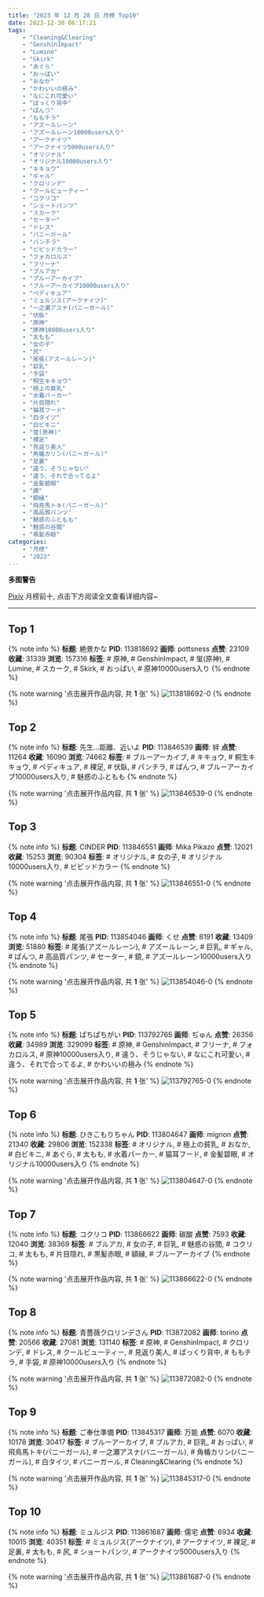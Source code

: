 ```yaml
---
title: "2023 年 12 月 28 日 月榜 Top10"
date: 2023-12-30 06:17:21
tags:
    - "Cleaning&Clearing"
    - "GenshinImpact"
    - "Lumine"
    - "Skirk"
    - "あぐら"
    - "おっぱい"
    - "おなか"
    - "かわいいの極み"
    - "なにこれ可愛い"
    - "ぱっくり背中"
    - "ぱんつ"
    - "ももチラ"
    - "アズールレーン"
    - "アズールレーン10000users入り"
    - "アークナイツ"
    - "アークナイツ5000users入り"
    - "オリジナル"
    - "オリジナル10000users入り"
    - "キキョウ"
    - "ギャル"
    - "クロリンデ"
    - "クールビューティー"
    - "コクリコ"
    - "ショートパンツ"
    - "スカーク"
    - "セーター"
    - "ドレス"
    - "バニーガール"
    - "パンチラ"
    - "ビビッドカラー"
    - "フォカロルス"
    - "フリーナ"
    - "ブルアカ"
    - "ブルーアーカイブ"
    - "ブルーアーカイブ10000users入り"
    - "ペディキュア"
    - "ミュルジス(アークナイツ)"
    - "一之瀬アスナ(バニーガール)"
    - "伏臥"
    - "原神"
    - "原神10000users入り"
    - "太もも"
    - "女の子"
    - "尻"
    - "尾張(アズールレーン)"
    - "巨乳"
    - "手袋"
    - "桐生キキョウ"
    - "極上の貧乳"
    - "水着パーカー"
    - "片目隠れ"
    - "猫耳フード"
    - "白タイツ"
    - "白ビキニ"
    - "蛍(原神)"
    - "裸足"
    - "見返り美人"
    - "角楯カリン(バニーガール)"
    - "足裏"
    - "違う、そうじゃない"
    - "違う、それで合ってるよ"
    - "金髪碧眼"
    - "鏡"
    - "額縁"
    - "飛鳥馬トキ(バニーガール)"
    - "高品質パンツ"
    - "魅惑のふともも"
    - "魅惑の谷間"
    - "黒髪赤眼"
categories:
    - "月榜"
    - "2023"
---
```


<i class="fa fa-triangle-exclamation"></i>**多图警告**<i class="fa fa-triangle-exclamation"></i>

[Pixiv](https://www.pixiv.net/) 月榜前十, 点击下方阅读全文查看详细内容~

<!-- more -->

---

## Top 1

{% note info %}
**标题**: 絶景かな
**PID**: 113818692 **画师**: pottsness
**点赞**: 23109 **收藏**: 31339 **浏览**: 157316
**标签**: # 原神, # GenshinImpact, # 蛍(原神), # Lumine, # スカーク, # Skirk, # おっぱい, # 原神10000users入り
{% endnote %}

{% note warning '点击展开作品内容, 共 **1** 张' %}
![113818692-0](https://i.pixiv.re/img-original/img/2023/11/30/00/00/37/113818692_p0.jpg)
{% endnote %}

## Top 2

{% note info %}
**标题**: 先生…距離、近いよ
**PID**: 113846539 **画师**: 絆
**点赞**: 11264 **收藏**: 16090 **浏览**: 74662
**标签**: # ブルーアーカイブ, # キキョウ, # 桐生キキョウ, # ペディキュア, # 裸足, # 伏臥, # パンチラ, # ぱんつ, # ブルーアーカイブ10000users入り, # 魅惑のふともも
{% endnote %}

{% note warning '点击展开作品内容, 共 **1** 张' %}
![113846539-0](https://i.pixiv.re/img-original/img/2023/12/01/00/30/00/113846539_p0.jpg)
{% endnote %}

## Top 3

{% note info %}
**标题**: CINDER
**PID**: 113846551 **画师**: Mika Pikazo
**点赞**: 12021 **收藏**: 15253 **浏览**: 90304
**标签**: # オリジナル, # 女の子, # オリジナル10000users入り, # ビビッドカラー
{% endnote %}

{% note warning '点击展开作品内容, 共 **1** 张' %}
![113846551-0](https://i.pixiv.re/img-original/img/2023/12/01/00/30/06/113846551_p0.png)
{% endnote %}

## Top 4

{% note info %}
**标题**: 尾張
**PID**: 113854046 **画师**: くせ
**点赞**: 8191 **收藏**: 13409 **浏览**: 51880
**标签**: # 尾張(アズールレーン), # アズールレーン, # 巨乳, # ギャル, # ぱんつ, # 高品質パンツ, # セーター, # 鏡, # アズールレーン10000users入り
{% endnote %}

{% note warning '点击展开作品内容, 共 **1** 张' %}
![113854046-0](https://i.pixiv.re/img-original/img/2023/12/01/10/00/00/113854046_p0.png)
{% endnote %}

## Top 5

{% note info %}
**标题**: ぱちぱちがい
**PID**: 113792765 **画师**: ぢゅん
**点赞**: 26356 **收藏**: 34989 **浏览**: 329099
**标签**: # 原神, # GenshinImpact, # フリーナ, # フォカロルス, # 原神10000users入り, # 違う、そうじゃない, # なにこれ可愛い, # 違う、それで合ってるよ, # かわいいの極み
{% endnote %}

{% note warning '点击展开作品内容, 共 **1** 张' %}
![113792765-0](https://i.pixiv.re/img-original/img/2023/11/29/00/00/52/113792765_p0.jpg)
{% endnote %}

## Top 6

{% note info %}
**标题**: ひきこもりちゃん
**PID**: 113804647 **画师**: mignon
**点赞**: 21340 **收藏**: 29806 **浏览**: 152338
**标签**: # オリジナル, # 極上の貧乳, # おなか, # 白ビキニ, # あぐら, # 太もも, # 水着パーカー, # 猫耳フード, # 金髪碧眼, # オリジナル10000users入り
{% endnote %}

{% note warning '点击展开作品内容, 共 **1** 张' %}
![113804647-0](https://i.pixiv.re/img-original/img/2023/11/29/14/16/55/113804647_p0.jpg)
{% endnote %}

## Top 7

{% note info %}
**标题**: コクリコ
**PID**: 113866622 **画师**: 碳酸
**点赞**: 7593 **收藏**: 12040 **浏览**: 38369
**标签**: # ブルアカ, # 女の子, # 巨乳, # 魅惑の谷間, # コクリコ, # 太もも, # 片目隠れ, # 黒髪赤眼, # 額縁, # ブルーアーカイブ
{% endnote %}

{% note warning '点击展开作品内容, 共 **1** 张' %}
![113866622-0](https://i.pixiv.re/img-original/img/2023/12/01/21/01/43/113866622_p0.jpg)
{% endnote %}

## Top 8

{% note info %}
**标题**: 青薔薇クロリンデさん
**PID**: 113872082 **画师**: torino
**点赞**: 20566 **收藏**: 27081 **浏览**: 131140
**标签**: # 原神, # GenshinImpact, # クロリンデ, # ドレス, # クールビューティー, # 見返り美人, # ぱっくり背中, # ももチラ, # 手袋, # 原神10000users入り
{% endnote %}

{% note warning '点击展开作品内容, 共 **1** 张' %}
![113872082-0](https://i.pixiv.re/img-original/img/2023/12/02/00/00/41/113872082_p0.jpg)
{% endnote %}

## Top 9

{% note info %}
**标题**: ご奉仕準備
**PID**: 113845317 **画师**: 万能
**点赞**: 6070 **收藏**: 10178 **浏览**: 30417
**标签**: # ブルーアーカイブ, # ブルアカ, # 巨乳, # おっぱい, # 飛鳥馬トキ(バニーガール), # 一之瀬アスナ(バニーガール), # 角楯カリン(バニーガール), # 白タイツ, # バニーガール, # Cleaning&Clearing
{% endnote %}

{% note warning '点击展开作品内容, 共 **1** 张' %}
![113845317-0](https://i.pixiv.re/img-original/img/2023/12/01/00/00/54/113845317_p0.jpg)
{% endnote %}

## Top 10

{% note info %}
**标题**: ミュルジス
**PID**: 113861687 **画师**: 儒宅
**点赞**: 6934 **收藏**: 10015 **浏览**: 40351
**标签**: # ミュルジス(アークナイツ), # アークナイツ, # 裸足, # 足裏, # 太もも, # 尻, # ショートパンツ, # アークナイツ5000users入り
{% endnote %}

{% note warning '点击展开作品内容, 共 **1** 张' %}
![113861687-0](https://i.pixiv.re/img-original/img/2023/12/01/18/00/15/113861687_p0.jpg)
{% endnote %}
